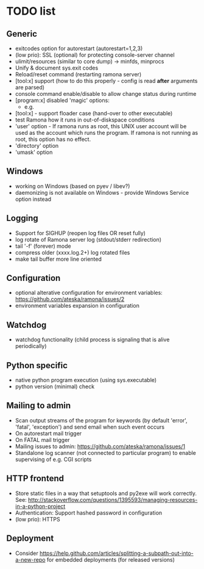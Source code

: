 TODO list
=========

Generic
-------
- exitcodes option for autorestart (autorestart=1,2,3)
- (low prio): SSL (optional) for protecting console-server channel
- ulimit/resources (similar to core dump) -> minfds, minprocs
- Unify & document sys.exit codes 
- Reload/reset command (restarting ramona server)
- [tool:x] support (how to do this properly - config is read __after__ arguments are parsed)
- console command enable/disable to allow change status during runtime
- [program:x] disabled 'magic' options:
	 - e.g. <on-platform linux:mac>
- [tool:x] - support floader case (hand-over to other executable)
- test Ramona how it runs in out-of-diskspace conditions
- 'user' option - If ramona runs as root, this UNIX user account will be used as the account which runs the program. If ramona is not running as root, this option has no effect.
- 'directory' option
- 'umask' option

Windows
-------
- working on Windows (based on pyev / libev?)
- daemonizing is not available on Windows - provide Windows Service option instead

Logging
-------
- Support for SIGHUP (reopen log files OR reset fully)
- log rotate of Ramona server log (stdout/stderr redirection)
- tail '-f' (forever) mode 
- compress older (xxxx.log.2+) log rotated files
- make tail buffer more line oriented

Configuration
-------------
- optional alterative configuration for environment variables: https://github.com/ateska/ramona/issues/2
- environment variables expansion in configuration

Watchdog
--------
- watchdog functionality (child process is signaling that is alive periodically)

Python specific
---------------
- native python program execution (using sys.executable)
- python version (minimal) check

Mailing to admin
----------------------
- Scan output streams of the program for keywords (by default 'error', 'fatal', 'exception') and send email when such event occurs
- On autorestart mail trigger
- On FATAL mail trigger
- Mailing issues to admin: https://github.com/ateska/ramona/issues/1
- Standalone log scanner (not connected to particular program) to enable supervising of e.g. CGI scripts

HTTP frontend
-------------
- Store static files in a way that setuptools and py2exe will work correctly. See: http://stackoverflow.com/questions/1395593/managing-resources-in-a-python-project
- Authentication: Support hashed password in configuration
- (low prio): HTTPS

Deployment
----------
- Consider https://help.github.com/articles/splitting-a-subpath-out-into-a-new-repo for embedded deployments (for released versions)
